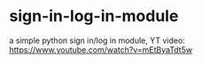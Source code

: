 # sign-in-log-in-module
a simple  python sign in/log in module,
YT video: https://www.youtube.com/watch?v=mEtByaTdt5w
